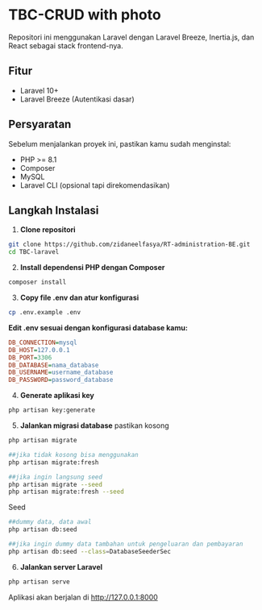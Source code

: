 # TBC-CRUD with photo

Repositori ini menggunakan Laravel dengan Laravel Breeze, Inertia.js, dan React sebagai stack frontend-nya.

## Fitur

- Laravel 10+
- Laravel Breeze (Autentikasi dasar)

## Persyaratan

Sebelum menjalankan proyek ini, pastikan kamu sudah menginstal:

- PHP >= 8.1
- Composer
- MySQL 
- Laravel CLI (opsional tapi direkomendasikan)

## Langkah Instalasi

1. **Clone repositori**
```bash
git clone https://github.com/zidaneelfasya/RT-administration-BE.git
cd TBC-laravel
```
  
2. **Install dependensi PHP dengan Composer**

```bash
composer install
```

3. **Copy file .env dan atur konfigurasi**

```bash
cp .env.example .env
```

**Edit .env sesuai dengan konfigurasi database kamu:**

```ini
DB_CONNECTION=mysql
DB_HOST=127.0.0.1
DB_PORT=3306
DB_DATABASE=nama_database
DB_USERNAME=username_database
DB_PASSWORD=password_database
```

4. **Generate aplikasi key**

```bash
php artisan key:generate
```

5. **Jalankan migrasi database**
pastikan kosong
```bash
php artisan migrate

##jika tidak kosong bisa menggunakan 
php artisan migrate:fresh

##jika ingin langsung seed
php artisan migrate --seed
php artisan migrate:fresh --seed
```

Seed
```bash
##dummy data, data awal
php artisan db:seed

##jika ingin dummy data tambahan untuk pengeluaran dan pembayaran
php artisan db:seed --class=DatabaseSeederSec
```

6. **Jalankan server Laravel**

```bash
php artisan serve
```

Aplikasi akan berjalan di http://127.0.0.1:8000


